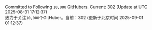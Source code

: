 Committed to Following `10,000` GitHubers. Current: <!-- FOLLOWING_COUNT -->302<!-- FOLLOWING_COUNT --> (Update at UTC <!-- LAST_UPDATED -->2025-08-31 17:12:37<!-- LAST_UPDATED -->)<br>
致力于关注`10,000`个GitHuber。当前：<!-- FOLLOWING_COUNT -->302<!-- FOLLOWING_COUNT --> (更新于北京时间 <!-- LAST_UPDATED_CST -->2025-09-01 01:12:37<!-- LAST_UPDATED_CST -->)
